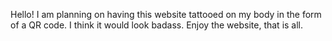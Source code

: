 Hello! I am planning on having this website tattooed on my body in the form of a QR code. 
I think it would look badass.
Enjoy the website, that is all.
